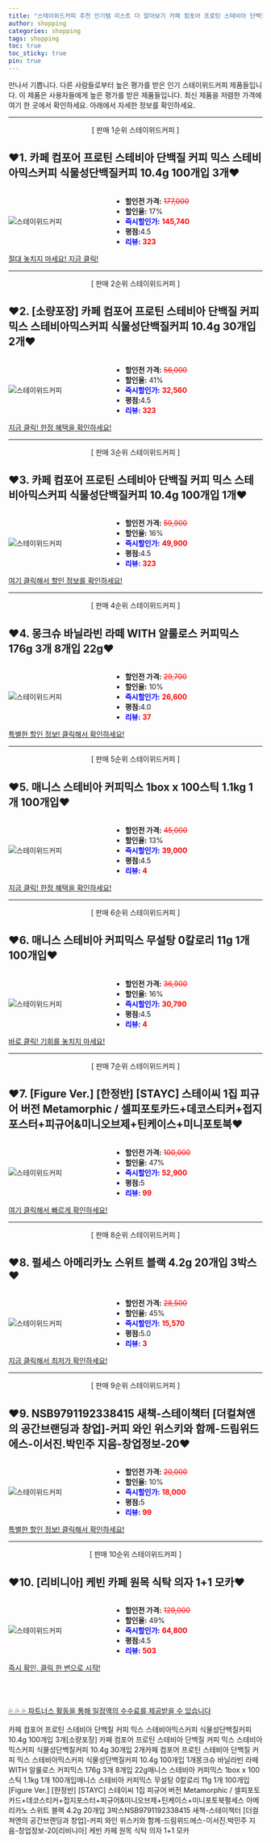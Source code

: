 ```yaml
---
title: "스테이위드커피 추천 인기템 리스트 더 알아보기 카페 컴포어 프로틴 스테비아 단백질"
author: shopping
categories: shopping
tags: shopping
toc: true
toc_sticky: true
pin: true
---
```

만나서 기쁩니다. 다른 사람들로부터 높은 평가를 받은 인기 스테이위드커피 제품들입니다. 이 제품은 사용자들에게 높은 평가를 받은 제품들입니다. 최신 제품을 저렴한 가격에 여기 한 곳에서 확인하세요. 아래에서 자세한 정보를 확인하세요.

---
<p class="toplist" style="margin: 0 auto; display: block; width: fit-content;">[ 판매 1순위 스테이위드커피 ]</p>

<h2><strong>❤️1. 카페 컴포어 프로틴 스테비아 단백질 커피 믹스 스테비아믹스커피 식물성단백질커피 10.4g 100개입 3개❤️</strong></h2>

<div style="display: flex; align-items: center;">
    <div style="flex: 0.4;">
        <img src="https://thumbnail7.coupangcdn.com/thumbnails/remote/230x230ex/image/vendor_inventory/2647/45f381badc10eacca893cc73eae2eacecd5c4447d59a05d224d3db4e18bd.png" alt="스테이위드커피" style="max-width: 100%;">
    </div>
    <div style="flex: 0.6; margin-left: 10px;">
        <ul>
            <li><strong>할인전 가격:</strong> <del style="color: red;">177,000</del></li>
            <li><strong>할인율:</strong> 17%</li>
            <li><span style='color:blue'><strong>즉시할인가:</strong></span> <span style='color:red'><strong>145,740</strong></span></li>
            <li><strong>평점:</strong>4.5</li>
            <li><span style='color:blue'><strong>리뷰:</strong></span> <span style='color:red'><strong>323</strong></span></li>
        </ul>
    </div>
</div>
<div class="center">
    <a href="https://selin100587.github.io?lptag=AF9450613&subid=githubio&pageKey=7848004980&traceid=V0-153&itemId=21519370747&vendorItemId=88582926676" class="myButton">
        절대 놓치지 마세요! 지금 클릭!
    </a>
</div>


---
<p class="toplist" style="margin: 0 auto; display: block; width: fit-content;">[ 판매 2순위 스테이위드커피 ]</p>

<h2><strong>❤️2. [소량포장] 카페 컴포어 프로틴 스테비아 단백질 커피 믹스 스테비아믹스커피 식물성단백질커피 10.4g 30개입 2개❤️</strong></h2>

<div style="display: flex; align-items: center;">
    <div style="flex: 0.4;">
        <img src="https://thumbnail7.coupangcdn.com/thumbnails/remote/230x230ex/image/vendor_inventory/2647/45f381badc10eacca893cc73eae2eacecd5c4447d59a05d224d3db4e18bd.png" alt="스테이위드커피" style="max-width: 100%;">
    </div>
    <div style="flex: 0.6; margin-left: 10px;">
        <ul>
            <li><strong>할인전 가격:</strong> <del style="color: red;">56,000</del></li>
            <li><strong>할인율:</strong> 41%</li>
            <li><span style='color:blue'><strong>즉시할인가:</strong></span> <span style='color:red'><strong>32,560</strong></span></li>
            <li><strong>평점:</strong>4.5</li>
            <li><span style='color:blue'><strong>리뷰:</strong></span> <span style='color:red'><strong>323</strong></span></li>
        </ul>
    </div>
</div>
<div class="center">
    <a href="https://selin100587.github.io?lptag=AF9450613&subid=githubio&pageKey=7848004980&traceid=V0-153&itemId=22797698102&vendorItemId=88582925074" class="myButton">
        지금 클릭! 한정 혜택을 확인하세요!
    </a>
</div>


---
<p class="toplist" style="margin: 0 auto; display: block; width: fit-content;">[ 판매 3순위 스테이위드커피 ]</p>

<h2><strong>❤️3. 카페 컴포어 프로틴 스테비아 단백질 커피 믹스 스테비아믹스커피 식물성단백질커피 10.4g 100개입 1개❤️</strong></h2>

<div style="display: flex; align-items: center;">
    <div style="flex: 0.4;">
        <img src="https://thumbnail7.coupangcdn.com/thumbnails/remote/230x230ex/image/vendor_inventory/2647/45f381badc10eacca893cc73eae2eacecd5c4447d59a05d224d3db4e18bd.png" alt="스테이위드커피" style="max-width: 100%;">
    </div>
    <div style="flex: 0.6; margin-left: 10px;">
        <ul>
            <li><strong>할인전 가격:</strong> <del style="color: red;">59,900</del></li>
            <li><strong>할인율:</strong> 16%</li>
            <li><span style='color:blue'><strong>즉시할인가:</strong></span> <span style='color:red'><strong>49,900</strong></span></li>
            <li><strong>평점:</strong>4.5</li>
            <li><span style='color:blue'><strong>리뷰:</strong></span> <span style='color:red'><strong>323</strong></span></li>
        </ul>
    </div>
</div>
<div class="center">
    <a href="https://selin100587.github.io?lptag=AF9450613&subid=githubio&pageKey=7848004980&traceid=V0-153&itemId=21383405173&vendorItemId=88582926381" class="myButton">
        여기 클릭해서 할인 정보를 확인하세요!
    </a>
</div>


---
<p class="toplist" style="margin: 0 auto; display: block; width: fit-content;">[ 판매 4순위 스테이위드커피 ]</p>

<h2><strong>❤️4. 몽크슈 바닐라빈 라떼 WITH 알룰로스 커피믹스 176g 3개 8개입 22g❤️</strong></h2>

<div style="display: flex; align-items: center;">
    <div style="flex: 0.4;">
        <img src="https://thumbnail10.coupangcdn.com/thumbnails/remote/230x230ex/image/retail/images/77d73127-d1f3-4d20-bd89-820e17a7d2e91442614694575223321.png" alt="스테이위드커피" style="max-width: 100%;">
    </div>
    <div style="flex: 0.6; margin-left: 10px;">
        <ul>
            <li><strong>할인전 가격:</strong> <del style="color: red;">29,700</del></li>
            <li><strong>할인율:</strong> 10%</li>
            <li><span style='color:blue'><strong>즉시할인가:</strong></span> <span style='color:red'><strong>26,600</strong></span></li>
            <li><strong>평점:</strong>4.0</li>
            <li><span style='color:blue'><strong>리뷰:</strong></span> <span style='color:red'><strong>37</strong></span></li>
        </ul>
    </div>
</div>
<div class="center">
    <a href="https://selin100587.github.io?lptag=AF9450613&subid=githubio&pageKey=7418013886&traceid=V0-153&itemId=19274860192&vendorItemId=86389961463" class="myButton">
        특별한 할인 정보! 클릭해서 확인하세요!
    </a>
</div>


---
<p class="toplist" style="margin: 0 auto; display: block; width: fit-content;">[ 판매 5순위 스테이위드커피 ]</p>

<h2><strong>❤️5. 매니스 스테비아 커피믹스 1box x 100스틱 1.1kg 1개 100개입❤️</strong></h2>

<div style="display: flex; align-items: center;">
    <div style="flex: 0.4;">
        <img src="https://thumbnail9.coupangcdn.com/thumbnails/remote/230x230ex/image/vendor_inventory/6306/3bee22c8c37f8e845d0363312cf1b16f01175c657c193251991c0c677369.jpeg" alt="스테이위드커피" style="max-width: 100%;">
    </div>
    <div style="flex: 0.6; margin-left: 10px;">
        <ul>
            <li><strong>할인전 가격:</strong> <del style="color: red;">45,000</del></li>
            <li><strong>할인율:</strong> 13%</li>
            <li><span style='color:blue'><strong>즉시할인가:</strong></span> <span style='color:red'><strong>39,000</strong></span></li>
            <li><strong>평점:</strong>4.5</li>
            <li><span style='color:blue'><strong>리뷰:</strong></span> <span style='color:red'><strong>4</strong></span></li>
        </ul>
    </div>
</div>
<div class="center">
    <a href="https://selin100587.github.io?lptag=AF9450613&subid=githubio&pageKey=7876832549&traceid=V0-153&itemId=23173043072&vendorItemId=86463733969" class="myButton">
        지금 클릭! 한정 혜택을 확인하세요!
    </a>
</div>


---
<p class="toplist" style="margin: 0 auto; display: block; width: fit-content;">[ 판매 6순위 스테이위드커피 ]</p>

<h2><strong>❤️6. 매니스 스테비아 커피믹스 무설탕 0칼로리 11g 1개 100개입❤️</strong></h2>

<div style="display: flex; align-items: center;">
    <div style="flex: 0.4;">
        <img src="https://thumbnail9.coupangcdn.com/thumbnails/remote/230x230ex/image/vendor_inventory/99e6/245bf36d1cdb244517a1b564ae4f3835cac2d4acbe6fec9771e204333f76.jpg" alt="스테이위드커피" style="max-width: 100%;">
    </div>
    <div style="flex: 0.6; margin-left: 10px;">
        <ul>
            <li><strong>할인전 가격:</strong> <del style="color: red;">36,900</del></li>
            <li><strong>할인율:</strong> 16%</li>
            <li><span style='color:blue'><strong>즉시할인가:</strong></span> <span style='color:red'><strong>30,790</strong></span></li>
            <li><strong>평점:</strong>4.5</li>
            <li><span style='color:blue'><strong>리뷰:</strong></span> <span style='color:red'><strong>4</strong></span></li>
        </ul>
    </div>
</div>
<div class="center">
    <a href="https://selin100587.github.io?lptag=AF9450613&subid=githubio&pageKey=7876832549&traceid=V0-153&itemId=23090945928&vendorItemId=90124377263" class="myButton">
        바로 클릭! 기회를 놓치지 마세요!
    </a>
</div>


---
<p class="toplist" style="margin: 0 auto; display: block; width: fit-content;">[ 판매 7순위 스테이위드커피 ]</p>

<h2><strong>❤️7. [Figure Ver.] [한정반] [STAYC] 스테이씨 1집 피규어 버전 Metamorphic / 셀피포토카드+데코스티커+접지포스터+피규어&미니오브제+틴케이스+미니포토북❤️</strong></h2>

<div style="display: flex; align-items: center;">
    <div style="flex: 0.4;">
        <img src="https://thumbnail8.coupangcdn.com/thumbnails/remote/230x230ex/image/vendor_inventory/b9f0/18eefb2b02e2f6bf3a978e3af59ae44d99bdc07544586dc15792ad49c46e.jpg" alt="스테이위드커피" style="max-width: 100%;">
    </div>
    <div style="flex: 0.6; margin-left: 10px;">
        <ul>
            <li><strong>할인전 가격:</strong> <del style="color: red;">100,000</del></li>
            <li><strong>할인율:</strong> 47%</li>
            <li><span style='color:blue'><strong>즉시할인가:</strong></span> <span style='color:red'><strong>52,900</strong></span></li>
            <li><strong>평점:</strong>5</li>
            <li><span style='color:blue'><strong>리뷰:</strong></span> <span style='color:red'><strong>99</strong></span></li>
        </ul>
    </div>
</div>
<div class="center">
    <a href="https://selin100587.github.io?lptag=AF9450613&subid=githubio&pageKey=8200430250&traceid=V0-153&itemId=23504417993&vendorItemId=90530826783" class="myButton">
        여기 클릭해서 빠르게 확인하세요!
    </a>
</div>


---
<p class="toplist" style="margin: 0 auto; display: block; width: fit-content;">[ 판매 8순위 스테이위드커피 ]</p>

<h2><strong>❤️8. 펄세스 아메리카노 스위트 블랙 4.2g 20개입 3박스❤️</strong></h2>

<div style="display: flex; align-items: center;">
    <div style="flex: 0.4;">
        <img src="https://thumbnail6.coupangcdn.com/thumbnails/remote/230x230ex/image/retail/images/dafadffc-93ce-4c97-a2ff-bd4f347086438626593708911507812.png" alt="스테이위드커피" style="max-width: 100%;">
    </div>
    <div style="flex: 0.6; margin-left: 10px;">
        <ul>
            <li><strong>할인전 가격:</strong> <del style="color: red;">28,500</del></li>
            <li><strong>할인율:</strong> 45%</li>
            <li><span style='color:blue'><strong>즉시할인가:</strong></span> <span style='color:red'><strong>15,570</strong></span></li>
            <li><strong>평점:</strong>5.0</li>
            <li><span style='color:blue'><strong>리뷰:</strong></span> <span style='color:red'><strong>3</strong></span></li>
        </ul>
    </div>
</div>
<div class="center">
    <a href="https://selin100587.github.io?lptag=AF9450613&subid=githubio&pageKey=8037568839&traceid=V0-153&itemId=22946435939&vendorItemId=89980746382" class="myButton">
        지금 클릭해서 최저가 확인하세요!
    </a>
</div>


---
<p class="toplist" style="margin: 0 auto; display: block; width: fit-content;">[ 판매 9순위 스테이위드커피 ]</p>

<h2><strong>❤️9. NSB9791192338415 새책-스테이책터 [더컬쳐앤의 공간브랜딩과 창업]-커피 와인 위스키와 함께-드림위드에스-이서진.박민주 지음-창업정보-20❤️</strong></h2>

<div style="display: flex; align-items: center;">
    <div style="flex: 0.4;">
        <img src="https://thumbnail6.coupangcdn.com/thumbnails/remote/230x230ex/image/vendor_inventory/01ce/f941ef68a273f12b1deb408ad06962b5f69e272025f952373e30e60855a8.jpg" alt="스테이위드커피" style="max-width: 100%;">
    </div>
    <div style="flex: 0.6; margin-left: 10px;">
        <ul>
            <li><strong>할인전 가격:</strong> <del style="color: red;">20,000</del></li>
            <li><strong>할인율:</strong> 10%</li>
            <li><span style='color:blue'><strong>즉시할인가:</strong></span> <span style='color:red'><strong>18,000</strong></span></li>
            <li><strong>평점:</strong>5</li>
            <li><span style='color:blue'><strong>리뷰:</strong></span> <span style='color:red'><strong>99</strong></span></li>
        </ul>
    </div>
</div>
<div class="center">
    <a href="https://selin100587.github.io?lptag=AF9450613&subid=githubio&pageKey=7454046207&traceid=V0-153&itemId=19413144636&vendorItemId=86334014476" class="myButton">
        특별한 할인 정보! 클릭해서 확인하세요!
    </a>
</div>


---
<p class="toplist" style="margin: 0 auto; display: block; width: fit-content;">[ 판매 10순위 스테이위드커피 ]</p>

<h2><strong>❤️10. [리비니아] 케빈 카페 원목 식탁 의자 1+1 모카❤️</strong></h2>

<div style="display: flex; align-items: center;">
    <div style="flex: 0.4;">
        <img src="https://thumbnail9.coupangcdn.com/thumbnails/remote/230x230ex/image/vendor_inventory/0858/54df3e8b9c1bd4269c9d20d5ef1aed61e6984cf76e2ce9ee936cad4babb8.jpg" alt="스테이위드커피" style="max-width: 100%;">
    </div>
    <div style="flex: 0.6; margin-left: 10px;">
        <ul>
            <li><strong>할인전 가격:</strong> <del style="color: red;">129,000</del></li>
            <li><strong>할인율:</strong> 49%</li>
            <li><span style='color:blue'><strong>즉시할인가:</strong></span> <span style='color:red'><strong>64,800</strong></span></li>
            <li><strong>평점:</strong>4.5</li>
            <li><span style='color:blue'><strong>리뷰:</strong></span> <span style='color:red'><strong>503</strong></span></li>
        </ul>
    </div>
</div>
<div class="center">
    <a href="https://selin100587.github.io?lptag=AF9450613&subid=githubio&pageKey=1721461976&traceid=V0-153&itemId=2929999013&vendorItemId=70951801344" class="myButton">
        즉시 확인, 클릭 한 번으로 시작!
    </a>
</div>

<br><br><br>[💦 💦 💦 파트너스 활동을 통해 일정액의 수수료를 제공받을 수 있습니다](https://link.coupang.com/a/bcpT2c)<br><br>카페 컴포어 프로틴 스테비아 단백질 커피 믹스 스테비아믹스커피 식물성단백질커피 10.4g 100개입 3개[소량포장] 카페 컴포어 프로틴 스테비아 단백질 커피 믹스 스테비아믹스커피 식물성단백질커피 10.4g 30개입 2개카페 컴포어 프로틴 스테비아 단백질 커피 믹스 스테비아믹스커피 식물성단백질커피 10.4g 100개입 1개몽크슈 바닐라빈 라떼 WITH 알룰로스 커피믹스 176g 3개 8개입 22g매니스 스테비아 커피믹스 1box x 100스틱 1.1kg 1개 100개입매니스 스테비아 커피믹스 무설탕 0칼로리 11g 1개 100개입[Figure Ver.] [한정반] [STAYC] 스테이씨 1집 피규어 버전 Metamorphic / 셀피포토카드+데코스티커+접지포스터+피규어&미니오브제+틴케이스+미니포토북펄세스 아메리카노 스위트 블랙 4.2g 20개입 3박스NSB9791192338415 새책-스테이책터 [더컬쳐앤의 공간브랜딩과 창업]-커피 와인 위스키와 함께-드림위드에스-이서진.박민주 지음-창업정보-20[리비니아] 케빈 카페 원목 식탁 의자 1+1 모카